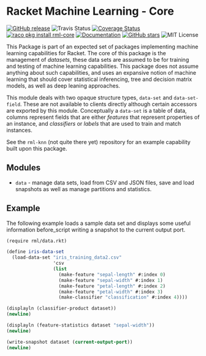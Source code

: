 # Racket Machine Learning - Core

[![GitHub release](https://img.shields.io/github/release/johnstonskj/rml-core.svg?style=flat-square)](https://github.com/johnstonskj/rml-core/releases)
![Travis Status](https://travis-ci.org/johnstonskj/rml-core.svg)
[![Coverage Status](https://coveralls.io/repos/github/johnstonskj/rml-core/badge.svg?branch=master)](https://coveralls.io/github/johnstonskj/rml-core?branch=master)
[![raco pkg install rml-core](https://img.shields.io/badge/raco%20pkg%20install-rml--core-blue.svg)](http://pkgs.racket-lang.org/package/rml-core)
[![Documentation](https://img.shields.io/badge/raco%20docs-rml--core-blue.svg)](http://docs.racket-lang.org/rml-core/index.html)
[![GitHub stars](https://img.shields.io/github/stars/johnstonskj/rml-core.svg)](https://github.com/johnstonskj/rml-core/stargazers)
![MIT License](https://img.shields.io/badge/license-MIT-118811.svg)

This Package is part of an expected set of packages implementing machine learning capabilities
for Racket. The core of this package is the management of *datasets*, these data sets are assumed
to be for training and testing of machine learning capabilities. This package does not assume
anything about such capabilities, and uses an expansive notion of machine learning that should
cover statistical inferencing, tree and decision matrix models, as well as deep leaning approaches.

This module deals with two opaque structure types, `data-set` and `data-set-field`. These are not
available to clients directly although certain accessors are exported by this module.
Conceptually a `data-set` is a table of data, columns represent fields that are either *features*
that represent properties of an instance, and *classifiers* or *labels* that are used to train
and match instances.

See the `rml-knn` (not quite there yet) repository for an example capability built upon this package.

## Modules

* `data` - manage data sets, load from CSV and JSON files, save and load snapshots as well as
manage partitions and statistics.

## Example

The following example loads a sample data set and displays some useful information before_script
writing a snapshot to the current output port.

```scheme
(require rml/data.rkt)

(define iris-data-set
  (load-data-set "iris_training_data2.csv"
                 'csv
                 (list
                   (make-feature "sepal-length" #:index 0)
                   (make-feature "sepal-width" #:index 1)
                   (make-feature "petal-length" #:index 2)
                   (make-feature "petal-width" #:index 3)
                   (make-classifier "classification" #:index 4))))

(displayln (classifier-product dataset))
(newline)

(displayln (feature-statistics dataset "sepal-width"))
(newline)

(write-snapshot dataset (current-output-port))
(newline)
```
